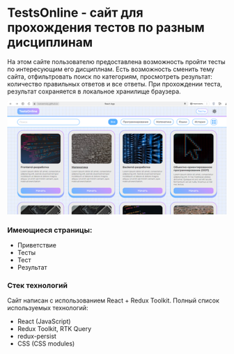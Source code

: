 # TestsOnline - сайт для прохождения тестов по разным дисциплинам

На этом сайте пользователю предоставлена возможность пройти тесты по интересующим его дисциплнам.
Есть возможность сменить тему сайта, отфильтровать поиск по категориям, просмотреть результат: количество правильных ответов и все ответы.
При прохождении теста, результат сохраняется в локальное хранилище браузера. 

<picture>
 <source media="(prefers-color-scheme: dark)" srcset="./readme_img_dark.png">
 <source media="(prefers-color-scheme: light)" srcset="./readme_img_light.png">
 <img alt="Скриншот страницы &quot;тесты&quot;" src="./readme_img_light.png">
</picture>

### Имеющиеся страницы: 
+ Приветствие
+ Тесты
+ Тест
+ Результат

### Стек технологий
Сайт написан с использованием React + Redux Toolkit.
Полный список используемых технологий:
+ React (JavaScript)
+ Redux Toolkit, RTK Query
+ redux-persist
+ CSS (CSS modules)